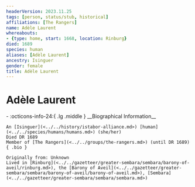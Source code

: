 ```yaml
---
headerVersion: 2023.11.25
tags: [person, status/stub, historical]
affiliations: [The Rangers]
name: Adèle Laurent
whereabouts:
- {type: home, start: 1668, location: Rinburg}
died: 1689
species: human
aliases: [Adèle Laurent]
ancestry: Isinguer
gender: female
title: Adèle Laurent
---
```

# Adèle Laurent
<div class="grid cards ext-narrow-margin ext-one-column" markdown>
- :octicons-info-24:{ .lg .middle } __Biographical Information__

    An [Isinguer](<../../history/istabor-alliance.md>) [human](<../../species/humans/humans.md>) (she/her)  
    Died DR 1689  
    Member of [The Rangers](<../../groups/the-rangers.md>) (until DR 1689)  
    { .bio }

    Originally from: Unknown
    Lived in [Rinburg](<../../gazetteer/greater-sembara/sembara/barony-of-aveil/rinburg.md>), the [Barony of Aveil](<../../gazetteer/greater-sembara/sembara/barony-of-aveil/barony-of-aveil.md>), [Sembara](<../../gazetteer/greater-sembara/sembara/sembara.md>)
</div>

